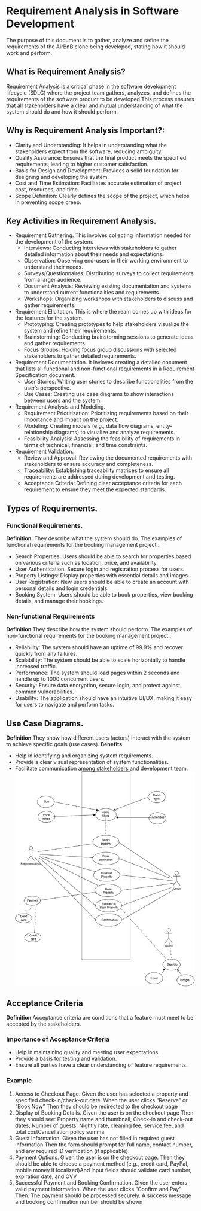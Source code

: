# Requirement Analysis in Software Development

The purpose of this document is to gather, analyze and sefine the requirements of the AirBnB clone being developed, stating how it should work and perform.

## What is Requirement Analysis?
Requirement Analysis is a critical phase in the software development lifecycle (SDLC) where the project team gathers, analyzes, and defines the requirements of the software product to be developed.This process ensures that all stakeholders have a clear and mutual understanding of what the system should do and how it should perform.

## Why is Requirement Analysis Important?:
- Clarity and Understanding: It helps in understanding what the stakeholders expect from the software, reducing ambiguity.
- Quality Assurance: Ensures that the final product meets the specified requirements, leading to higher customer satisfaction.
- Basis for Design and Development: Provides a solid foundation for designing and developing the system.
- Cost and Time Estimation: Facilitates accurate estimation of project cost, resources, and time.
- Scope Definition: Clearly defines the scope of the project, which helps in preventing scope creep.

## Key Activities in Requirement Analysis.
* Requirement Gathering. This involves collecting information needed for the development of the system.
  + Interviews: Conducting interviews with stakeholders to gather detailed information about their needs and expectations.
  + Observation: Observing end-users in their working environment to understand their needs.
  + Surveys/Questionnaires: Distributing surveys to collect requirements from a larger audience.
  + Document Analysis: Reviewing existing documentation and systems to understand current functionalities and requirements.
  + Workshops: Organizing workshops with stakeholders to discuss and gather requirements.
* Requirement Elicitation. This is where the ream comes up with ideas for the features for the system.
  + Prototyping: Creating prototypes to help stakeholders visualize the system and refine their requirements.
  + Brainstorming: Conducting brainstorming sessions to generate ideas and gather requirements.
  + Focus Groups: Holding focus group discussions with selected stakeholders to gather detailed requirements.
* Requirement Documentation. It invloves creating a detailed document that lists all functional and non-functional requirements in a Requirement Specification document.
  + User Stories: Writing user stories to describe functionalities from the user’s perspective.
  + Use Cases: Creating use case diagrams to show interactions between users and the system.
* Requirement Analysis and Modeling.
  + Requirement Prioritization: Prioritizing requirements based on their importance and impact on the project.
  + Modeling: Creating models (e.g., data flow diagrams, entity-relationship diagrams) to visualize and analyze requirements.
  + Feasibility Analysis: Assessing the feasibility of requirements in terms of technical, financial, and time constraints.
* Requirement Validation.
  + Review and Approval: Reviewing the documented requirements with stakeholders to ensure accuracy and completeness.
  + Traceability: Establishing traceability matrices to ensure all requirements are addressed during development and testing.
  + Acceptance Criteria: Defining clear acceptance criteria for each requirement to ensure they meet the expected standards.
 
## Types of Requirements.
### Functional Requirements.
**Definition:** They describe what the system should do.
The examples of functional requirements for the booking management project : 
+ Search Properties: Users should be able to search for properties based on various criteria such as location, price, and availability.
+ User Authentication: Secure login and registration process for users.
+ Property Listings: Display properties with essential details and images.
+ User Registration: New users should be able to create an account with personal details and login credentials.
+ Booking System: Users should be able to book properties, view booking details, and manage their bookings.

### Non-functional Requirements
**Definition** They describe how the system should perform.
The examples of non-functional requirements for the booking management project :
+ Reliability: The system should have an uptime of 99.9% and recover quickly from any failures.
+ Scalability: The system should be able to scale horizontally to handle increased traffic.
+ Performance: The system should load pages within 2 seconds and handle up to 1000 concurrent users.
+ Security: Ensure data encryption, secure login, and protect against common vulnerabilities.
+ Usability: The application should have an intuitive UI/UX, making it easy for users to navigate and perform tasks.

## Use Case Diagrams.
**Definition** They show how different users (actors) interact with the system to achieve specific goals (use cases).
**Benefits**
- Help in identifying and organizing system requirements.
- Provide a clear visual representation of system functionalities.
- Facilitate communication among stakeholders and development team.
  ![Use Case Diagram](./alx-booking-uc.png)

## Acceptance Criteria
**Definition** Acceptance criteria are conditions that a feature must meet to be accepted by the stakeholders.
### Importance of Acceptance Criteria
- Help in maintaining quality and meeting user expectations.
- Provide a basis for testing and validation.
- Ensure all parties have a clear understanding of feature requirements.
### Example
1. Access to Checkout Page. Given the user has selected a property and specified check-in/check-out date. When the user clicks “Reserve” or “Book Now” Then they should be redirected to the checkout page
2. Display of Booking Details. Given the user is on the checkout page
Then they should see: Property name and thumbnail, Check-in and check-out dates, Number of guests. Nightly rate, cleaning fee, service fee, and total costCancellation policy summa
3. Guest Information. Given the user has not filled in required guest information Then the form should prompt for full name, contact number, and any required ID verification (if applicable)
4. Payment Options. Given the user is on the checkout page. Then they should be able to choose a payment method (e.g., credit card, PayPal, mobile money if localized)And input fields should validate card number, expiration date, and CVV
5. Successful Payment and Booking Confirmation. Given the user enters valid payment information. When the user clicks “Confirm and Pay” Then: The payment should be processed securely. A success message and booking confirmation number should be shown
